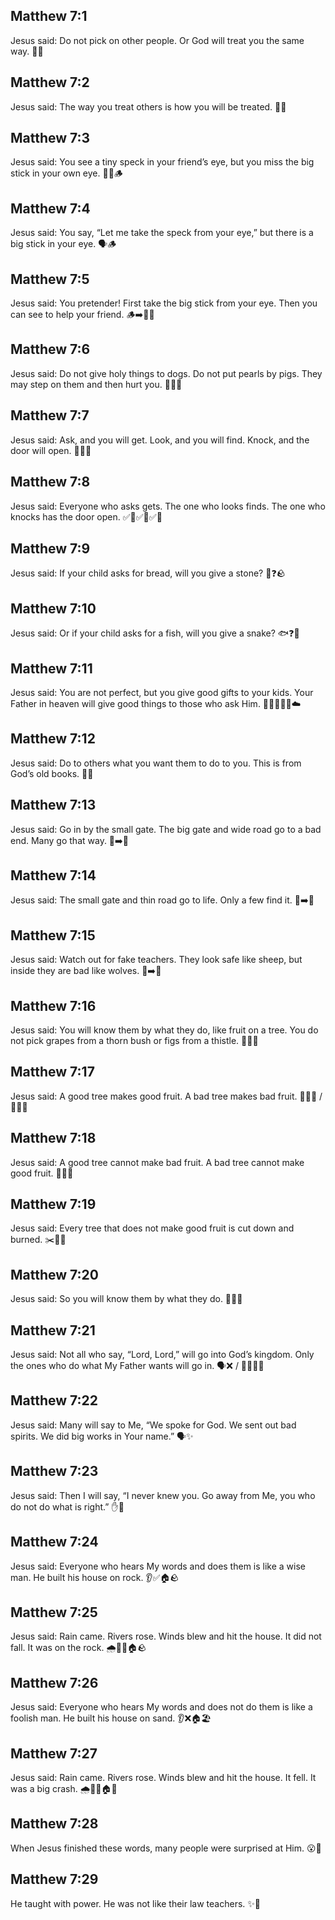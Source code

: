 ## Matthew 7:1
Jesus said: <jesus>Do not pick on other people. Or God will treat you the same way.</jesus> 🚫👥
## Matthew 7:2
Jesus said: <jesus>The way you treat others is how you will be treated.</jesus> 🔁🤝
## Matthew 7:3
Jesus said: <jesus>You see a tiny speck in your friend’s eye, but you miss the big stick in your own eye.</jesus> 👀🌾🪵
## Matthew 7:4
Jesus said: <jesus>You say, “Let me take the speck from your eye,” but there is a big stick in your eye.</jesus> 🗣️🪵
## Matthew 7:5
Jesus said: <jesus>You pretender! First take the big stick from your eye. Then you can see to help your friend.</jesus> 🪵➡️👀🤝
## Matthew 7:6
Jesus said: <jesus>Do not give holy things to dogs. Do not put pearls by pigs. They may step on them and then hurt you.</jesus> 🐶💎🐷
## Matthew 7:7
Jesus said: <jesus>Ask, and you will get. Look, and you will find. Knock, and the door will open.</jesus> 🙏🔎🚪
## Matthew 7:8
Jesus said: <jesus>Everyone who asks gets. The one who looks finds. The one who knocks has the door open.</jesus> ✅🙏✅🔎✅🚪
## Matthew 7:9
Jesus said: <jesus>If your child asks for bread, will you give a stone?</jesus> 🍞❓🪨
## Matthew 7:10
Jesus said: <jesus>Or if your child asks for a fish, will you give a snake?</jesus> 🐟❓🐍
## Matthew 7:11
Jesus said: <jesus>You are not perfect, but you give good gifts to your kids. Your Father in heaven will give good things to those who ask Him.</jesus> 🎁👨‍👩‍👧‍👦☁️
## Matthew 7:12
Jesus said: <jesus>Do to others what you want them to do to you. This is from God’s old books.</jesus> 🤝💛
## Matthew 7:13
Jesus said: <jesus>Go in by the small gate. The big gate and wide road go to a bad end. Many go that way.</jesus> 🚪➡️🚫
## Matthew 7:14
Jesus said: <jesus>The small gate and thin road go to life. Only a few find it.</jesus> 🚪➡️🌱
## Matthew 7:15
Jesus said: <jesus>Watch out for fake teachers. They look safe like sheep, but inside they are bad like wolves.</jesus> 🐑➡️🐺
## Matthew 7:16
Jesus said: <jesus>You will know them by what they do, like fruit on a tree. You do not pick grapes from a thorn bush or figs from a thistle.</jesus> 🍇🚫🌵
## Matthew 7:17
Jesus said: <jesus>A good tree makes good fruit. A bad tree makes bad fruit.</jesus> 🌳🍎✅ / 🌳🍎❌
## Matthew 7:18
Jesus said: <jesus>A good tree cannot make bad fruit. A bad tree cannot make good fruit.</jesus> 🚫🔄🍎
## Matthew 7:19
Jesus said: <jesus>Every tree that does not make good fruit is cut down and burned.</jesus> ✂️🌳🔥
## Matthew 7:20
Jesus said: <jesus>So you will know them by what they do.</jesus> 👀✅❌
## Matthew 7:21
Jesus said: <jesus>Not all who say, “Lord, Lord,” will go into God’s kingdom. Only the ones who do what My Father wants will go in.</jesus> 🗣️❌ / 🧑‍🤝‍🧑✅
## Matthew 7:22
Jesus said: <jesus>Many will say to Me, “We spoke for God. We sent out bad spirits. We did big works in Your name.”</jesus> 🗣️✨
## Matthew 7:23
Jesus said: <jesus>Then I will say, “I never knew you. Go away from Me, you who do not do what is right.”</jesus> ✋🚶
## Matthew 7:24
Jesus said: <jesus>Everyone who hears My words and does them is like a wise man. He built his house on rock.</jesus> 👂✅🏠🪨
## Matthew 7:25
Jesus said: <jesus>Rain came. Rivers rose. Winds blew and hit the house. It did not fall. It was on the rock.</jesus> 🌧️🌊💨🏠🪨
## Matthew 7:26
Jesus said: <jesus>Everyone who hears My words and does not do them is like a foolish man. He built his house on sand.</jesus> 👂❌🏠🏖️
## Matthew 7:27
Jesus said: <jesus>Rain came. Rivers rose. Winds blew and hit the house. It fell. It was a big crash.</jesus> 🌧️🌊💨🏠💥
## Matthew 7:28
When Jesus finished these words, many people were surprised at Him. 😮👥
## Matthew 7:29
He taught with power. He was not like their law teachers. ✨📖
